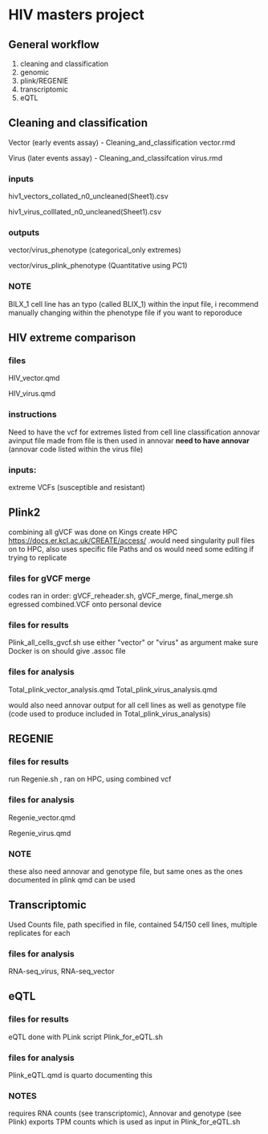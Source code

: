 # HIV masters project

## General workflow

1. cleaning and classification
2. genomic
3. plink/REGENIE
4. transcriptomic
5. eQTL

## Cleaning and classification
Vector (early events assay) - Cleaning_and_classification vector.rmd

Virus (later events assay) - Cleaning_and_classifcation virus.rmd

### inputs
hiv1_vectors_collated_n0_uncleaned(Sheet1).csv

hiv1_virus_colllated_n0_uncleaned(Sheet1).csv

### outputs
vector/virus_phenotype (categorical_only extremes)

vector/virus_plink_phenotype (Quantitative using PC1)

### **NOTE** 
BILX_1 cell line has an typo (called BLIX_1) within the input file, i recommend manually changing within the phenotype file if you want to reporoduce

## HIV extreme comparison

### files 
HIV_vector.qmd

HIV_virus.qmd

### instructions
Need to have the vcf for extremes listed from cell line classification
annovar avinput file made from file is then used in annovar
**need to have annovar** (annovar code listed within the virus file)

### inputs: 
extreme VCFs (susceptible and resistant)

## Plink2
combining all gVCF was done on Kings create HPC https://docs.er.kcl.ac.uk/CREATE/access/ .would need singularity pull files on to HPC, also uses specific file Paths and os would need some editing if trying to replicate

### files for gVCF merge
codes ran in order: gVCF_reheader.sh, gVCF_merge, final_merge.sh
egressed combined.VCF onto personal device

### files for results
Plink_all_cells_gvcf.sh
use either "vector" or "virus" as argument make sure Docker is on
should give .assoc file

### files for analysis
Total_plink_vector_analysis.qmd
Total_plink_virus_analysis.qmd

would also need  annovar output for all cell lines as well as genotype file (code used to produce included in Total_plink_virus_analysis)

## REGENIE

### files for results
run Regenie.sh , ran on HPC, using combined vcf

### files for analysis
Regenie_vector.qmd

Regenie_virus.qmd

### NOTE
these also need annovar and genotype file, but same ones as the ones documented in plink qmd can be used 

## Transcriptomic
Used Counts file, path specified in file,
contained 54/150 cell lines, multiple replicates for each

### files for analysis
RNA-seq_virus,
RNA-seq_vector


## eQTL

### files for results
eQTL done with PLink script
Plink_for_eQTL.sh

### files for analysis
Plink_eQTL.qmd is quarto documenting this

### NOTES
requires RNA counts (see transcriptomic), Annovar and genotype (see Plink)
exports TPM counts which is used as input in Plink_for_eQTL.sh




